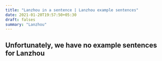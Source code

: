 ```yaml
---
title: "Lanzhou in a sentence | Lanzhou example sentences"
date: 2021-01-20T19:57:50+05:30
draft: falses
summary: "Lanzhou"
---
```

## Unfortunately, we have no example sentences for Lanzhou                 
